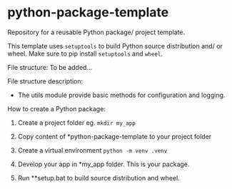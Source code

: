 # python-package-template
Repository for a reusable Python package/ project template. 

This template uses ```setuptools``` to build Python source distribution and/ or wheel. Make sure to pip install ```setuptools``` and ```wheel```.

File structure:
To be added...

File structure description:
* The utils module provide basic methods for configuration and logging. 

How to create a Python package:
1. Create a project folder eg. 
```mkdir my_app```

2. Copy content of *python-package-template to your project folder

3. Create a virtual environment 
```python -m venv .venv```

3. Develop your app in *my_app folder. This is your package. 

4. Run **setup.bat to build source distribution and wheel. 
